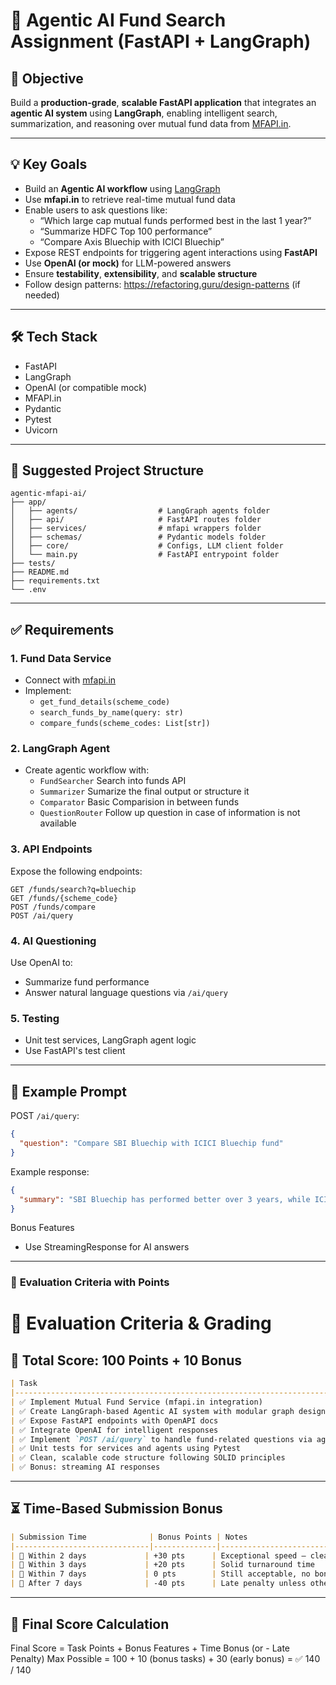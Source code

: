 # 💼 Agentic AI Fund Search Assignment (FastAPI + LangGraph)

## 📌 Objective

Build a **production-grade**, **scalable FastAPI application** that integrates an **agentic AI system** using **LangGraph**, enabling intelligent search, summarization, and reasoning over mutual fund data from [MFAPI.in](https://www.mfapi.in/).

---

## 💡 Key Goals

- Build an **Agentic AI workflow** using [LangGraph](https://github.com/langchain-ai/langgraph)
- Use **mfapi.in** to retrieve real-time mutual fund data
- Enable users to ask questions like:
  - “Which large cap mutual funds performed best in the last 1 year?”
  - “Summarize HDFC Top 100 performance”
  - “Compare Axis Bluechip with ICICI Bluechip”
- Expose REST endpoints for triggering agent interactions using **FastAPI**
- Use **OpenAI (or mock)** for LLM-powered answers
- Ensure **testability**, **extensibility**, and **scalable structure**
- Follow design patterns: https://refactoring.guru/design-patterns (if needed)

---

## 🛠️ Tech Stack

- FastAPI
- LangGraph
- OpenAI (or compatible mock)
- MFAPI.in
- Pydantic
- Pytest
- Uvicorn

---

## 📁 Suggested Project Structure

```text
agentic-mfapi-ai/
├── app/
│   ├── agents/                  # LangGraph agents folder
│   ├── api/                     # FastAPI routes folder
│   ├── services/                # mfapi wrappers folder
│   ├── schemas/                 # Pydantic models folder
│   ├── core/                    # Configs, LLM client folder
│   └── main.py                  # FastAPI entrypoint folder
├── tests/
├── README.md
├── requirements.txt
└── .env
```

---

## ✅ Requirements

### 1. Fund Data Service
- Connect with [mfapi.in](https://www.mfapi.in/)
- Implement:
  - `get_fund_details(scheme_code)`
  - `search_funds_by_name(query: str)`
  - `compare_funds(scheme_codes: List[str])`

### 2. LangGraph Agent
- Create agentic workflow with:
  - `FundSearcher` Search into funds API
  - `Summarizer` Sumarize the final output or structure it
  - `Comparator` Basic Comparision in between funds
  - `QuestionRouter` Follow up question in case of information is not available

### 3. API Endpoints
Expose the following endpoints:
```
GET /funds/search?q=bluechip 
GET /funds/{scheme_code}
POST /funds/compare
POST /ai/query
```

### 4. AI Questioning
Use OpenAI to:
- Summarize fund performance
- Answer natural language questions via `/ai/query`

### 5. Testing
- Unit test services, LangGraph agent logic
- Use FastAPI's test client

---

## 🧠 Example Prompt

POST `/ai/query`:

```json
{
  "question": "Compare SBI Bluechip with ICICI Bluechip fund"
}
```

Example response:
```json
{
  "summary": "SBI Bluechip has performed better over 3 years, while ICICI has had steadier NAV returns..."
}
```

Bonus Features
- Use StreamingResponse for AI answers

---

### 📘 **Evaluation Criteria with Points**


# 🧪 Evaluation Criteria & Grading

## 🎯 Total Score: **100 Points** + 10 Bonus
```markdown
| Task                                                                                 | Max Points |
|--------------------------------------------------------------------------------------|------------|
| ✅ Implement Mutual Fund Service (mfapi.in integration)                              | 15         |
| ✅ Create LangGraph-based Agentic AI system with modular graph design                | 25         |
| ✅ Expose FastAPI endpoints with OpenAPI docs                                        | 15         |
| ✅ Integrate OpenAI for intelligent responses                                        | 15         |
| ✅ Implement `POST /ai/query` to handle fund-related questions via agents            | 10         |
| ✅ Unit tests for services and agents using Pytest                                   | 10         |
| ✅ Clean, scalable code structure following SOLID principles                         | 10         |
| ✅ Bonus: streaming AI responses                                                     | +10        |
```
---

## ⏳ Time-Based Submission Bonus
```markdown
| Submission Time              | Bonus Points | Notes                                      |
|------------------------------|--------------|--------------------------------------------|
| 📅 Within 2 days             | +30 pts      | Exceptional speed – clean, working version |
| 📅 Within 3 days             | +20 pts      | Solid turnaround time                      |
| 📅 Within 7 days             | 0 pts        | Still acceptable, no bonus                 |
| 🐢 After 7 days              | -40 pts      | Late penalty unless otherwise justified    |
```
---

## 🧮 Final Score Calculation

Final Score = Task Points + Bonus Features + Time Bonus (or - Late Penalty) Max Possible = 100 + 10 (bonus tasks) + 30 (early bonus) = ✅ 140 / 140


